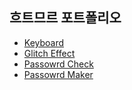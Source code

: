 ## 흐트므르 포트폴리오

- [Keyboard](https://namnyang.github.io/html_portfolio/keyboard/)
- [Glitch Effect](https://namnyang.github.io/html_portfolio/glitch_effect/)
- [Passowrd Check](https://namnyang.github.io/html_portfolio/password_check/)
- [Passowrd Maker](https://namnyang.github.io/html_portfolio/password_maker/)
